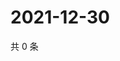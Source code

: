 # 2021-12-30

共 0 条

<!-- BEGIN WEIBO -->
<!-- 最后更新时间 Thu Dec 30 2021 13:12:19 GMT+0800 (China Standard Time) -->

<!-- END WEIBO -->
